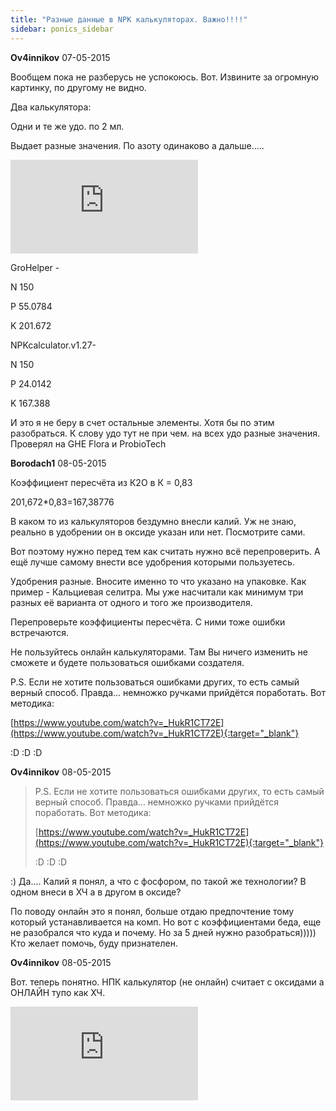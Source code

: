 ```yaml
---
title: "Разные данные в NPK калькуляторах. Важно!!!!"
sidebar: ponics_sidebar
---
```


**Ov4innikov** 07-05-2015

Вообщем пока не разберусь не успокоюсь. Вот. Извините за огромную картинку, по другому не видно. 

Два калькулятора: 

Одни и те же удо. по 2 мл.

Выдает разные значения. По азоту одинаково а дальше.....

![](http://gidroponika.com/forums/download/file.php?id=7657&amp;mode=view)

GroHelper -

N	150				

P	55.0784			

K	201.672	

NPKcalculator.v1.27-

N	150				

P	24.0142			

K	167.388

И это я не беру в счет остальные элементы. Хотя бы по этим разобраться. 	К слову удо тут не при чем. на всех удо разные значения. Проверял на GHE Flora и ProbioTech 


**Borodach1** 08-05-2015

Коэффициент пересчёта из К2О в К = 0,83

201,672*0,83=167,38776

В каком то из калькуляторов бездумно внесли калий. Уж не знаю, реально в удобрении он в оксиде указан или нет. Посмотрите сами.

Вот поэтому нужно перед тем как считать нужно всё перепроверить. А ещё лучше самому внести все удобрения которыми пользуетесь.

Удобрения разные. Вносите именно то что указано на упаковке. Как пример - Кальциевая селитра. Мы уже насчитали как минимум три разных её варианта от одного и того же производителя.

Перепроверьте коэффициенты пересчёта. С ними тоже ошибки встречаются.

Не пользуйтесь онлайн калькуляторами. Там Вы ничего изменить не сможете и будете пользоваться ошибками создателя.

P.S. Если не хотите пользоваться ошибками других, то есть самый верный способ. Правда... немножко ручками прийдётся поработать. Вот методика:

[https://www.youtube.com/watch?v=_HukR1CT72E](https://www.youtube.com/watch?v=_HukR1CT72E){:target="_blank"}

:D :D :D


**Ov4innikov** 08-05-2015

> P.S. Если не хотите пользоваться ошибками других, то есть самый верный способ. Правда... немножко ручками прийдётся поработать. Вот методика:
> 
> [https://www.youtube.com/watch?v=_HukR1CT72E](https://www.youtube.com/watch?v=_HukR1CT72E){:target="_blank"}
> 
> :D :D :D

:) Да.... Калий я понял, а что с фосфором, по такой же технологии? В одном внеси в ХЧ а в другом в оксиде? 

По поводу онлайн это я понял, больше отдаю предпочтение тому который устанавливается на комп. Но вот с коэффициентами беда, еще не разобрался что куда и почему. Но за 5 дней нужно разобраться))))) Кто желает помочь, буду признателен. 


**Ov4innikov** 08-05-2015

Вот. теперь понятно. НПК калькулятор (не онлайн) считает с оксидами а ОНЛАЙН тупо как ХЧ. 

![](http://gidroponika.com/forums/download/file.php?id=7658&amp;mode=view)


